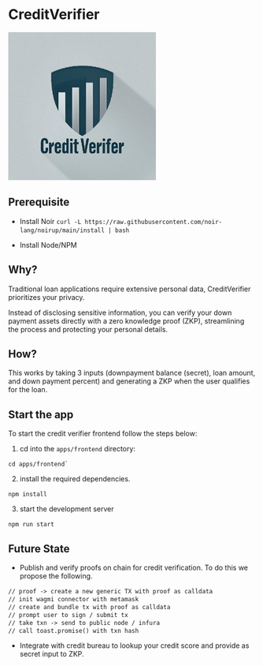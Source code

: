 # CreditVerifier
<div>
<img src="assets/logo.jpeg" alt="drawing" width="300"/>
</div>

## Prerequisite

- Install Noir
    `curl -L https://raw.githubusercontent.com/noir-lang/noirup/main/install | bash`

- Install Node/NPM

## Why?
Traditional loan applications require extensive personal data, CreditVerifier prioritizes your privacy. 

Instead of disclosing sensitive information, you can verify your down payment assets directly with a zero knowledge proof (ZKP), streamlining the process and protecting your personal details. 

## How?

This works by taking 3 inputs (downpayment balance (secret), loan amount, and down payment percent) and generating a ZKP when the user qualifies for the loan.

## Start the app

To start the credit verifier frontend follow the steps below:

1. cd into the `apps/frontend` directory:
```
cd apps/frontend`
```

2. install the required dependencies.
```
npm install
```

3. start the development server
```
npm run start
```


## Future State

- Publish and verify proofs on chain for credit verification. To do this we propose the following.
```
// proof -> create a new generic TX with proof as calldata
// init wagmi connector with metamask
// create and bundle tx with proof as calldata
// prompt user to sign / submit tx
// take txn -> send to public node / infura
// call toast.promise() with txn hash
```

- Integrate with credit bureau to lookup your credit score and provide as secret input to ZKP.